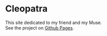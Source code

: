 # Cleopatra
This site dedicated to my friend and my Muse.
<br />
See the project on [ Github Pages](https://Hacking-NASSA-with-HTML.github.io/Cleopatra).
